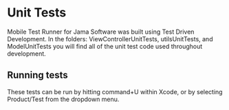 # Unit Tests

Mobile Test Runner for Jama Software was built using Test Driven Development. In the folders: ViewControllerUnitTests, utilsUnitTests, and ModelUnitTests you will find all of the unit test code used throughout development.


## Running tests
These tests can be run by hitting command+U within Xcode, or by selecting Product/Test from the dropdown menu.
